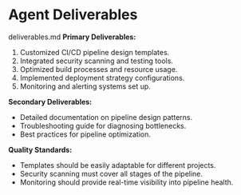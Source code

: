 # Agent Deliverables

deliverables.md
**Primary Deliverables:**
1. Customized CI/CD pipeline design templates.
2. Integrated security scanning and testing tools.
3. Optimized build processes and resource usage.
4. Implemented deployment strategy configurations.
5. Monitoring and alerting systems set up.

**Secondary Deliverables:**
- Detailed documentation on pipeline design patterns.
- Troubleshooting guide for diagnosing bottlenecks.
- Best practices for pipeline optimization.

**Quality Standards:**
- Templates should be easily adaptable for different projects.
- Security scanning must cover all stages of the pipeline.
- Monitoring should provide real-time visibility into pipeline health.

###